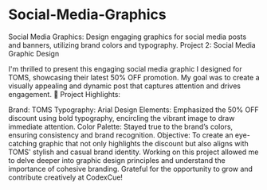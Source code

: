 # Social-Media-Graphics
Social Media Graphics: Design engaging graphics for social media posts and banners, utilizing brand colors and typography.
Project 2: Social Media Graphic Design

I'm thrilled to present this engaging social media graphic I designed for TOMS, showcasing their latest 50% OFF promotion. My goal was to create a visually appealing and dynamic post that captures attention and drives engagement. 
🌟 Project Highlights:

Brand: TOMS
Typography: Arial
Design Elements: Emphasized the 50% OFF discount using bold typography, encircling the vibrant image to draw immediate attention.
Color Palette: Stayed true to the brand’s colors, ensuring consistency and brand recognition.
Objective: To create an eye-catching graphic that not only highlights the discount but also aligns with TOMS' stylish and casual brand identity.
Working on this project allowed me to delve deeper into graphic design principles and understand the importance of cohesive branding. Grateful for the opportunity to grow and contribute creatively at CodexCue!
